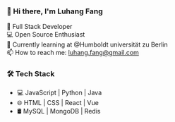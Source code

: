 ### 👋 Hi there, I'm Luhang Fang

🚀 Full Stack Developer <br>
💻 Open Source Enthusiast <br>
🌱 Currently learning at @Humboldt universität zu Berlin <br>
📫 How to reach me: luhang.fang@gmail.com <br>

### 🛠 Tech Stack
- 💻 JavaScript | Python | Java
- 🌐 HTML | CSS | React | Vue
- 🛢 MySQL | MongoDB | Redis
